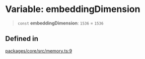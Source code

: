 # Variable: embeddingDimension

> `const` **embeddingDimension**: `1536` = `1536`

## Defined in

[packages/core/src/memory.ts:9](https://github.com/ai16z/eliza/blob/7fcf54e7fb2ba027d110afcc319c0b01b3f181dc/packages/core/src/memory.ts#L9)
